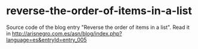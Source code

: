 # reverse-the-order-of-items-in-a-list
Source code of the blog entry "Reverse the order of items in a list".
Read it in http://arisnegro.com.es/asn/blog/index.php?language=es&entryId=entry_005
